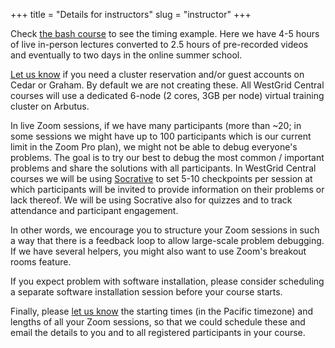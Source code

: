 +++
title = "Details for instructors"
slug = "instructor"
+++

Check [the bash course](../bash-menu) to see the timing example. Here we have 4-5 hours of live in-person
lectures converted to 2.5 hours of pre-recorded videos and eventually to two days in the online summer
school.

[Let us know](mailto:training@westgrid.ca) if you need a cluster reservation and/or guest accounts on
Cedar or Graham. By default we are not creating these. All WestGrid Central courses will use a dedicated
6-node (2 cores, 3GB per node) virtual training cluster on Arbutus.

In live Zoom sessions, if we have many participants (more than ~20; in some sessions we might have up to
100 participants which is our current limit in the Zoom Pro plan), we might not be able to debug
everyone's problems. The goal is to try our best to debug the most common / important problems and share
the solutions with all participants. In WestGrid Central courses we will be using
[Socrative](https://socrative.com) to set 5-10 checkpoints per session at which participants will be
invited to provide information on their problems or lack thereof. We will be using Socrative also for
quizzes and to track attendance and participant engagement.

In other words, we encourage you to structure your Zoom sessions in such a way that there is a feedback
loop to allow large-scale problem debugging. If we have several helpers, you might also want to use
Zoom's breakout rooms feature.

If you expect problem with software installation, please consider scheduling a separate software
installation session before your course starts.

Finally, please [let us know](mailto:training@westgrid.ca) the starting times (in the Pacific timezone)
and lengths of all your Zoom sessions, so that we could schedule these and email the details to you and
to all registered participants in your course.
